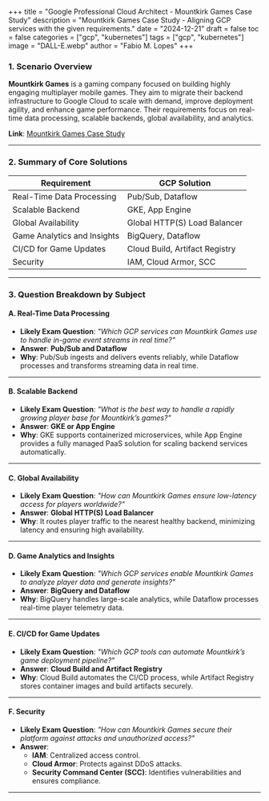 +++
title = "Google Professional Cloud Architect - Mountkirk Games Case Study"
description = "Mountkirk Games Case Study - Aligning GCP services with the given requirements."
date =  "2024-12-21"
draft = false
toc = false
categories = ["gcp", "kubernetes"]
tags = ["gcp", "kubernetes"]
image = "DALL-E.webp"
author = "Fabio M. Lopes"
+++

### 1. Scenario Overview

**Mountkirk Games** is a gaming company focused on building highly engaging multiplayer mobile games. They aim to migrate their backend infrastructure to Google Cloud to scale with demand, improve deployment agility, and enhance game performance. Their requirements focus on real-time data processing, scalable backends, global availability, and analytics.

**Link**: [Mountkirk Games Case Study](https://services.google.com/fh/files/blogs/master_case_study_mountkirk_games.pdf)

---

### 2. Summary of Core Solutions

| **Requirement**                       | **GCP Solution**                  |
|---------------------------------------|------------------------------------|
| Real-Time Data Processing             | Pub/Sub, Dataflow                 |
| Scalable Backend                      | GKE, App Engine                   |
| Global Availability                   | Global HTTP(S) Load Balancer      |
| Game Analytics and Insights           | BigQuery, Dataflow                |
| CI/CD for Game Updates                | Cloud Build, Artifact Registry    |
| Security                              | IAM, Cloud Armor, SCC             |

---

### 3. Question Breakdown by Subject

#### **A. Real-Time Data Processing**
- **Likely Exam Question**: *"Which GCP services can Mountkirk Games use to handle in-game event streams in real time?"*
- **Answer**: **Pub/Sub and Dataflow**  
- **Why**: Pub/Sub ingests and delivers events reliably, while Dataflow processes and transforms streaming data in real time.

---

#### **B. Scalable Backend**
- **Likely Exam Question**: *"What is the best way to handle a rapidly growing player base for Mountkirk’s games?"*
- **Answer**: **GKE or App Engine**  
- **Why**: GKE supports containerized microservices, while App Engine provides a fully managed PaaS solution for scaling backend services automatically.

---

#### **C. Global Availability**
- **Likely Exam Question**: *"How can Mountkirk Games ensure low-latency access for players worldwide?"*
- **Answer**: **Global HTTP(S) Load Balancer**  
- **Why**: It routes player traffic to the nearest healthy backend, minimizing latency and ensuring high availability.

---

#### **D. Game Analytics and Insights**
- **Likely Exam Question**: *"Which GCP services enable Mountkirk Games to analyze player data and generate insights?"*
- **Answer**: **BigQuery and Dataflow**  
- **Why**: BigQuery handles large-scale analytics, while Dataflow processes real-time player telemetry data.

---

#### **E. CI/CD for Game Updates**
- **Likely Exam Question**: *"Which GCP tools can automate Mountkirk’s game deployment pipeline?"*
- **Answer**: **Cloud Build and Artifact Registry**  
- **Why**: Cloud Build automates the CI/CD process, while Artifact Registry stores container images and build artifacts securely.

---

#### **F. Security**
- **Likely Exam Question**: *"How can Mountkirk Games secure their platform against attacks and unauthorized access?"*
- **Answer**:  
  - **IAM**: Centralized access control.  
  - **Cloud Armor**: Protects against DDoS attacks.  
  - **Security Command Center (SCC)**: Identifies vulnerabilities and ensures compliance.

---